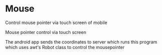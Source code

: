 Mouse
=====

Control mouse pointer via touch screen of mobile

 Mouse pointer control via touch screen

The android app sends the coordinates to server which runs this program
which uses awt's Robot class to control the mousepointer
